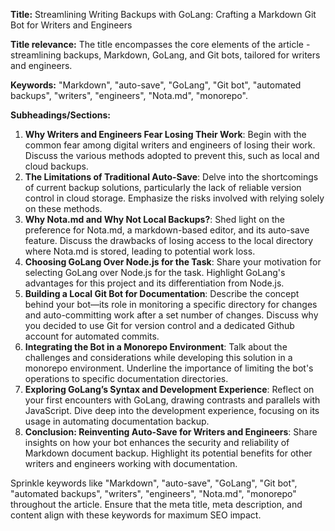 **Title:** Streamlining Writing Backups with GoLang: Crafting a Markdown Git Bot for Writers and Engineers

**Title relevance:** The title encompasses the core elements of the article - streamlining backups, Markdown, GoLang, and Git bots, tailored for writers and engineers.

**Keywords:** "Markdown", "auto-save", "GoLang", "Git bot", "automated backups", "writers", "engineers", "Nota.md", "monorepo".

**Subheadings/Sections:**

1. **Why Writers and Engineers Fear Losing Their Work**: Begin with the common fear among digital writers and engineers of losing their work. Discuss the various methods adopted to prevent this, such as local and cloud backups.
2. **The Limitations of Traditional Auto-Save**: Delve into the shortcomings of current backup solutions, particularly the lack of reliable version control in cloud storage. Emphasize the risks involved with relying solely on these methods.
3. **Why Nota.md and Why Not Local Backups?**: Shed light on the preference for Nota.md, a markdown-based editor, and its auto-save feature. Discuss the drawbacks of losing access to the local directory where Nota.md is stored, leading to potential work loss.
4. **Choosing GoLang Over Node.js for the Task**: Share your motivation for selecting GoLang over Node.js for the task. Highlight GoLang's advantages for this project and its differentiation from Node.js.
5. **Building a Local Git Bot for Documentation**: Describe the concept behind your bot—its role in monitoring a specific directory for changes and auto-committing work after a set number of changes. Discuss why you decided to use Git for version control and a dedicated Github account for automated commits.
6. **Integrating the Bot in a Monorepo Environment**: Talk about the challenges and considerations while developing this solution in a monorepo environment. Underline the importance of limiting the bot's operations to specific documentation directories.
7. **Exploring GoLang’s Syntax and Development Experience**: Reflect on your first encounters with GoLang, drawing contrasts and parallels with JavaScript. Dive deep into the development experience, focusing on its usage in automating documentation backup.
8. **Conclusion: Reinventing Auto-Save for Writers and Engineers**: Share insights on how your bot enhances the security and reliability of Markdown document backup. Highlight its potential benefits for other writers and engineers working with documentation.

Sprinkle keywords like "Markdown", "auto-save", "GoLang", "Git bot", "automated backups", "writers", "engineers", "Nota.md", "monorepo" throughout the article. Ensure that the meta title, meta description, and content align with these keywords for maximum SEO impact.